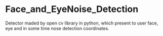 # Face_and_EyeNoise_Detection
Detector maded by open cv library in python, which present to user face, eye and in some time nose detection coordinates.
